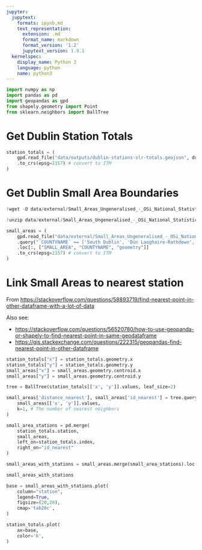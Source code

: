 ```yaml
---
jupyter:
  jupytext:
    formats: ipynb,md
    text_representation:
      extension: .md
      format_name: markdown
      format_version: '1.2'
      jupytext_version: 1.9.1
  kernelspec:
    display_name: Python 3
    language: python
    name: python3
---
```


```python
import numpy as np
import pandas as pd
import geopandas as gpd
from shapely.geometry import Point
from sklearn.neighbors import BallTree
```

# Get Dublin Station Totals

```python
station_totals = (
    gpd.read_file("data/outputs/dublin-stations-slr-totals.geojson", driver="GeoJSON")
    .to_crs(epsg=2157) # convert to ITM
)
```

# Get Dublin Small Area Boundaries

```python
!wget -O data/external/Small_Areas_Ungeneralised_-_OSi_National_Statistical_Boundaries_-_2015-shp.zip https://opendata.arcgis.com/datasets/c85e610da1464178a2cd84a88020c8e2_3.zip
```

```python
!unzip data/external/Small_Areas_Ungeneralised_-_OSi_National_Statistical_Boundaries_-_2015-shp.zip -d data/external/Small_Areas_Ungeneralised_-_OSi_National_Statistical_Boundaries_-_2015-shp
```

```python
small_areas = (
    gpd.read_file("data/external/Small_Areas_Ungeneralised_-_OSi_National_Statistical_Boundaries_-_2015-shp")
    .query("`COUNTYNAME` == ['South Dublin', 'Dún Laoghaire-Rathdown', 'Fingal', 'Dublin City']")
    .loc[:, ["SMALL_AREA", "COUNTYNAME", "geometry"]]
    .to_crs(epsg=2157) # convert to ITM
)
```

# Link Small Areas to nearest station 


From https://stackoverflow.com/questions/58893719/find-nearest-point-in-other-dataframe-with-a-lot-of-data

Also see:
- https://stackoverflow.com/questions/56520780/how-to-use-geopanda-or-shapely-to-find-nearest-point-in-same-geodataframe
- https://gis.stackexchange.com/questions/222315/geopandas-find-nearest-point-in-other-dataframe

```python
station_totals["x"] = station_totals.geometry.x
station_totals["y"] = station_totals.geometry.y
small_areas["x"] = small_areas.geometry.centroid.x
small_areas["y"] = small_areas.geometry.centroid.y

tree = BallTree(station_totals[['x', 'y']].values, leaf_size=2)

small_areas['distance_nearest'], small_areas['id_nearest'] = tree.query(
    small_areas[['x', 'y']].values,
    k=1, # The number of nearest neighbors
)
```

```python
small_area_stations = pd.merge(
    station_totals.station,
    small_areas,
    left_on=station_totals.index,
    right_on="id_nearest"
)
```

```python
small_areas_with_stations = small_areas.merge(small_area_stations).loc[:, ["SMALL_AREA", "station", "geometry"]]
```

```python
small_areas_with_stations
```

```python
base = small_areas_with_stations.plot(
    column="station", 
    legend=True,
    figsize=(20,20),
    cmap='tab20c',
)

station_totals.plot(
    ax=base,
    color='k',
)
```
